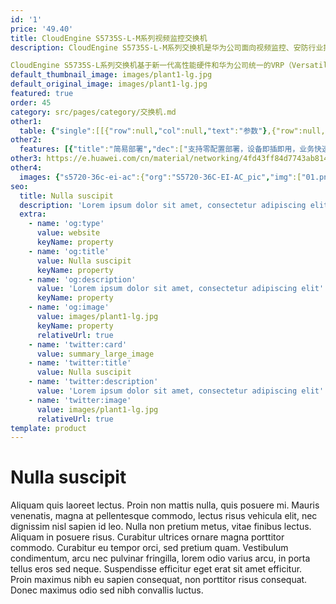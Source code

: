 ```yaml
---
id: '1'
price: '49.40'
title: CloudEngine S5735S-L-M系列视频监控交换机
description: CloudEngine S5735S-L-M系列交换机是华为公司面向视频监控、安防行业推出的视频监控千兆接入交换机，可以提供灵活的全千兆接入及固定千兆上行端口。

CloudEngine S5735S-L系列交换机基于新一代高性能硬件和华为公司统一的VRP（Versatile Routing Platform）软件平台，支持独家的增强型媒体传输质量指标（eMDI）特性，提供音视频业务质量的智能监控和诊断，同时支持灵活的以太组网，多样的安全控制等特点，支持多种三层路由协议，具备更高性能和更丰富的业务处理能力，可广泛应用于企业园区视频监控等应用场景。
default_thumbnail_image: images/plant1-lg.jpg
default_original_image: images/plant1-lg.jpg
featured: true
order: 45
category: src/pages/category/交换机.md
other1: 
  table: {"single":[[{"row":null,"col":null,"text":"参数"},{"row":null,"col":null,"text":"CloudEngine S5735S-L24T4S-MA "},{"row":null,"col":null,"text":"CloudEngine S5735S-L24P4S-MA "},{"row":null,"col":null,"text":"CloudEngine S5735S-L48T4S-MA "}],[{"row":null,"col":null,"text":"包转发率"},{"row":null,"col":null,"text":"51/126Mpps"},{"row":null,"col":null,"text":"51/126Mpps"},{"row":null,"col":null,"text":"87/166Mpps"}],[{"row":null,"col":null,"text":"交换容量"},{"row":null,"col":null,"text":"336Gbps/3.36Tbps"},{"row":null,"col":null,"text":"336Gbps/3.36Tbps"},{"row":null,"col":null,"text":"432Gbps/4.32Tbps"}],[{"row":null,"col":null,"text":"固定端口"},{"row":null,"col":null,"text":"24个10/100/1000Base-T以太网端口，4个千兆SFP"},{"row":null,"col":null,"text":"24个10/100/1000Base-T以太网端口，4个千兆SFP"},{"row":null,"col":null,"text":"48个10/100/1000Base-T以太网端口，4个千兆SFP"}],[{"row":null,"col":null,"text":"PoE能力"},{"row":null,"col":null,"text":"不支持"},{"row":null,"col":null,"text":"支持"},{"row":null,"col":null,"text":"不支持"}],[{"row":null,"col":null,"text":"MAC特性"},{"row":null,"col":"3","text":"支持MAC地址自动学习和老化\n支持静态、动态、黑洞MAC表项\n支持源MAC地址过滤\n支持接口MAC地址学习个数限制"}],[{"row":null,"col":null,"text":"VLAN特性"},{"row":null,"col":"3","text":"支持4K个VLAN\n支持Guest VLAN、Voice VLAN\n支持GVRP协议\n支持MUX VLAN功能\n支持基于MAC/协议/IP子网/策略/端口的VLAN\n支持1:1和N:1 VLAN Mapping功能"}],[{"row":null,"col":null,"text":"IP路由"},{"row":null,"col":"3","text":"静态路由、RIP、RIPng、OSPF、OSPFv3协议"}],[{"row":null,"col":null,"text":"SVF极简运维"},{"row":null,"col":"3","text":"支持作为SVF Client零配置即插即用\n支持自动加载Client的大包和补丁\n支持业务一键式自动下发\nClient支持独立运行"}],[{"row":null,"col":null,"text":"互通性"},{"row":null,"col":"3","text":"VBST基于VLAN生成树协议（和PVST/PVST+/RPVST 互通）\nLNP 链路类型协商协议（和DTP相似功能）\nVCMP VLAN集中管理协议（和VTP相似功能）\n详细的互联互通认证与报告，请访问这里。"}]]}
other2:
  features: [{"title":"简易部署","dec":["支持零配置部署，设备即插即用，业务快速上线"]},{"title":"智能运维","dec":["基于增强型MDI特性，持续收集网络数据，实现全网业务质量监控和故障快速定界"]},{"title":"高等级安全","dec":["公安三所安防认证，支持IPsec数据加密及多种防攻击手段，保障网络及数据的安全性"]}]
other3: https://e.huawei.com/cn/material/networking/4fd43ff84d7743ab81478a1812341954
other4:
  images: {"s5720-36c-ei-ac":{"org":"S5720-36C-EI-AC_pic","img":["01.png","02.png","03.png","04.png","07.png","08.png"]}}
seo:
  title: Nulla suscipit
  description: 'Lorem ipsum dolor sit amet, consectetur adipiscing elit'
  extra:
    - name: 'og:type'
      value: website
      keyName: property
    - name: 'og:title'
      value: Nulla suscipit
      keyName: property
    - name: 'og:description'
      value: 'Lorem ipsum dolor sit amet, consectetur adipiscing elit'
      keyName: property
    - name: 'og:image'
      value: images/plant1-lg.jpg
      keyName: property
      relativeUrl: true
    - name: 'twitter:card'
      value: summary_large_image
    - name: 'twitter:title'
      value: Nulla suscipit
    - name: 'twitter:description'
      value: 'Lorem ipsum dolor sit amet, consectetur adipiscing elit'
    - name: 'twitter:image'
      value: images/plant1-lg.jpg
      relativeUrl: true
template: product
---
```


# Nulla suscipit

Aliquam quis laoreet lectus. Proin non mattis nulla, quis posuere mi. Mauris venenatis, magna at pellentesque commodo, lectus risus vehicula elit, nec dignissim nisl sapien id leo. Nulla non pretium metus, vitae finibus lectus. Aliquam in posuere risus. Curabitur ultrices ornare magna porttitor commodo. Curabitur eu tempor orci, sed pretium quam. Vestibulum condimentum, arcu nec pulvinar fringilla, lorem odio varius arcu, in porta tellus eros sed neque. Suspendisse efficitur eget erat sit amet efficitur. Proin maximus nibh eu sapien consequat, non porttitor risus consequat. Donec maximus odio sed nibh convallis luctus.